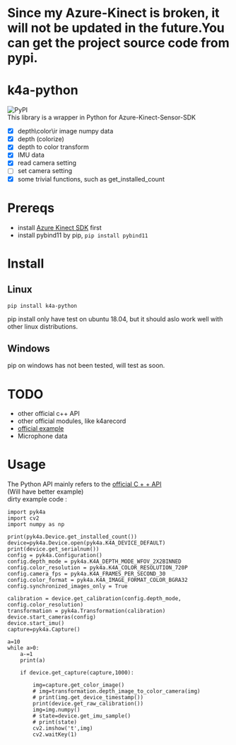 # Since my Azure-Kinect is broken, it will not be updated in the future.You can get the project source code from pypi.
# k4a-python
![PyPI](https://img.shields.io/pypi/v/k4a-python)  
This library is a wrapper in Python  for Azure-Kinect-Sensor-SDK
- [x] depth\color\ir image numpy data
- [x] depth (colorize)  
- [x] depth to color transform
- [x] IMU data  
- [x] read camera setting
- [ ] set camera setting
- [x] some trivial functions, such as get_installed_count
# Prereqs
* install [Azure Kinect SDK](https://github.com/microsoft/Azure-Kinect-Sensor-SDK) first
* install pybind11 by pip, ```pip install pybind11```

# Install
## Linux
```
pip install k4a-python
```
pip install only have test on ubuntu 18.04, but it should aslo work well with other linux distributions.

## Windows
pip on windows has not been tested, will test as soon.

# TODO
* other official c++ API
* other official modules, like k4arecord
* [official example](https://github.com/microsoft/Azure-Kinect-Sensor-SDK/tree/develop/examples)
* Microphone data
# Usage
The Python API mainly refers to the [official C + + API](https://microsoft.github.io/Azure-Kinect-Sensor-SDK/master/group__cppsdk.html)  
(Will have better example)  
dirty example code :  
```
import pyk4a
import cv2
import numpy as np

print(pyk4a.Device.get_installed_count())
device=pyk4a.Device.open(pyk4a.K4A_DEVICE_DEFAULT)
print(device.get_serialnum())
config = pyk4a.Configuration()
config.depth_mode = pyk4a.K4A_DEPTH_MODE_WFOV_2X2BINNED
config.color_resolution = pyk4a.K4A_COLOR_RESOLUTION_720P
config.camera_fps = pyk4a.K4A_FRAMES_PER_SECOND_30
config.color_format = pyk4a.K4A_IMAGE_FORMAT_COLOR_BGRA32
config.synchronized_images_only = True

calibration = device.get_calibration(config.depth_mode, config.color_resolution)
transformation = pyk4a.Transformation(calibration)
device.start_cameras(config)
device.start_imu()
capture=pyk4a.Capture()

a=10
while a>0:
    a-=1
    print(a)

    if device.get_capture(capture,1000):

        img=capture.get_color_image()
        # img=transformation.depth_image_to_color_camera(img)
        # print(img.get_device_timestamp())
        print(device.get_raw_calibration())
        img=img.numpy()
        # state=device.get_imu_sample()
        # print(state)
        cv2.imshow('t',img)
        cv2.waitKey(1)
```
